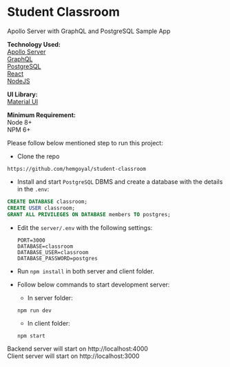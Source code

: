 # Student Classroom
Apollo Server with GraphQL and PostgreSQL Sample App

**Technology Used:**\
[Apollo Server](https://www.apollographql.com/docs/apollo-server/)\
[GraphQL](https://graphql.org/)\
[PostgreSQL](https://www.postgresql.org/)\
[React](https://reactjs.org/)\
[NodeJS](https://nodejs.org/)

**UI Library:**\
[Material UI](https://material-ui.com/)

**Minimum Requirement:**\
Node 8+\
NPM 6+

Please follow below mentioned step to run this project:

- Clone the repo
```shell
https://github.com/hemgoyal/student-classroom
```

- Install and start `PostgreSQL` DBMS and create a database with the details in the `.env`:
```sql
CREATE DATABASE classroom;
CREATE USER classroom;
GRANT ALL PRIVILEGES ON DATABASE members TO postgres;
```

- Edit the `server/.env` with the following settings:

  ```dosini
  PORT=3000
  DATABASE=classroom
  DATABASE_USER=classroom
  DATABASE_PASSWORD=postgres
  ```

- Run `npm install` in both server and client folder.

- Follow below commands to start development server:
  - In server folder:
  ```shell
  npm run dev
  ```
  - In client folder:
  ```shell
  npm start
  ```

Backend server will start on http://localhost:4000 \
Client server will start on http://localhost:3000
